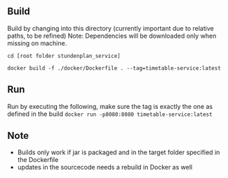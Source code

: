 ## Build
Build by changing into this directory (currently important due to relative paths, to be refined)
Note: Dependencies will be downloaded only when missing on machine.

`cd [root folder stundenplan_service]`

`docker build -f ./docker/Dockerfile . --tag=timetable-service:latest`

## Run

Run by executing the following, make sure the tag is exactly the one as defined in the build 
`docker run -p8080:8080 timetable-service:latest`

## Note

- Builds only work if jar is packaged and in the target folder specified in the Dockerfile
- updates in the sourcecode needs a rebuild in Docker as well